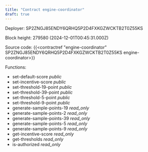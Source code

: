 ```yaml
---
title: "Contract engine-coordinator"
draft: true
---
```

Deployer: SP2ZNGJ85ENDY6QRHQ5P2D4FXKGZWCKTB2T0Z55KS


 



Block height: 279580 (2024-12-01T00:45:31.000Z)

Source code: {{<contractref "engine-coordinator" SP2ZNGJ85ENDY6QRHQ5P2D4FXKGZWCKTB2T0Z55KS engine-coordinator>}}

Functions:

* set-default-score _public_
* set-incentive-score _public_
* set-threshold-19-point _public_
* set-threshold-39-point _public_
* set-threshold-5-point _public_
* set-threshold-9-point _public_
* generate-sample-points-19 _read_only_
* generate-sample-points-2 _read_only_
* generate-sample-points-39 _read_only_
* generate-sample-points-5 _read_only_
* generate-sample-points-9 _read_only_
* get-incentive-score _read_only_
* get-thresholds _read_only_
* is-authorized _read_only_
